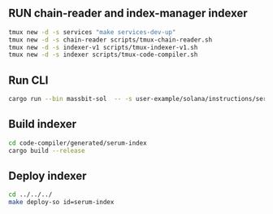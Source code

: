 ## RUN chain-reader and index-manager indexer
```bash
tmux new -d -s services "make services-dev-up"
tmux new -d -s chain-reader scripts/tmux-chain-reader.sh
tmux new -d -s indexer-v1 scripts/tmux-indexer-v1.sh
tmux new -d -s indexer scripts/tmux-code-compiler.sh
```

## Run CLI
```bash
cargo run --bin massbit-sol  -- -s user-example/solana/instructions/serum_instruction.json -o code-compiler/generated/serum-index -c user-example/solana/instructions/serum_config.json
```

## Build indexer
```bash
cd code-compiler/generated/serum-index
cargo build --release
```

## Deploy indexer
```bash
cd ../../../
make deploy-so id=serum-index
```
